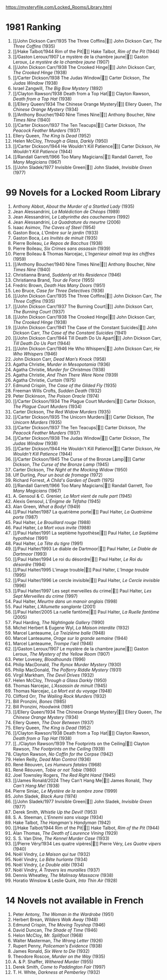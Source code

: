https://mysteryfile.com/Locked_Rooms/Library.html

# 1981 Ranking

1. [[/John Dickson Carr/1935 The Three Coffins|📖]] John Dickson Carr, <i>The Three Coffins</i> (1935)
2. [[/Hake Talbot/1944 Rim of the Pit|📖]] Hake Talbot, <i>Rim of the Pit</i> (1944)
3. [[/Gaston Leroux/1907 Le mystère de la chambre jaune|📖]] Gaston Leroux, <i>Le mystère de la chambre jaune</i> (1907)
4. [[/John Dickson Carr/1938 The Crooked Hinge|📖]] John Dickson Carr, <i>The Crooked Hinge</i> (1938)
5. [[/Carter Dickson/1938 The Judas Window|📖]] Carter Dickson, <i>The Judas Window</i> (1938)
6. Israel Zangwill, <i>The Big Bow Mystery</i> (1892)
7. [[/Clayton Rawson/1938 Death from a Top Hat|📖]] Clayton Rawson, <i>Death from a Top Hat</i> (1938)
8. [[/Ellery Queen/1934 The Chinese Orange Mystery|📖]] Ellery Queen, <i>The Chinese Orange Mystery</i> (1934)
9. [[/Anthony Boucher/1940 Nine Times Nine|📖]] Anthony Boucher, <i>Nine Times Nine</i> (1940)
10. [[/Carter Dickson/1937 The Ten Teacups|📖]] Carter Dickson, <i>The Peacock Feather Murders</i> (1937)
11. Ellery Queen, <i>The King Is Dead</i> (1952)
12. Helen McCloy, <i>Through a Glass, Darkly</i> (1950)
13. [[/Carter Dickson/1944 He Wouldn't Kill Patience|📖]] Carter Dickson, <i>He Wouldn't Kill Patience</i> (1944)
14. [[/Randall Garrett/1966 Too Many Magicians|📖]] Randall Garrett, <i>Too Many Magicians</i> (1967)
15. [[/John Sladek/1977 Invisible Green|📖]] John Sladek, <i>Invisible Green</i> (1977)

# 99 Novels for a Locked Room Library

1. Anthony Abbot, <i>About the Murder of a Startled Lady</i> (1935)
2. Jean Alessandrini, <i>La Malédiction de Chéops</i> (1989)
3. Jean Alessandrini, <i>Le Labyrinthe des cauchemars</i> (1992)
4. Jean Alessandrini, <i>La Quadrature du meurtre</i> (2006)
5. Isaac Asimov, <i>The Caves of Steel</i> (1954)
6. Gaston Boca, <i>L’Ombre sur le jardin</i> (1933)
7. Gaston Boca, <i>Les Invités de minuit</i> (1935)
8. Pierre Boileau, <i>Le Repos de Bacchus</i> (1938)
9. Pierre Boileau, <i>Six Crimes sans assassin</i> (1939)
10. Pierre Boileau & Thomas Narcejac, <i>L'Ingenieur aimait trop les chiffres</i> (1959)
11. [[/Anthony Boucher/1940 Nine Times Nine|📖]] Anthony Boucher, <i>Nine Times Nine</i> (1940)
12. Christianna Brand, <i>Suddenly at His Residence</i> (1946)
13. Christianna Brand, <i>Tour de Force</i> (1955)
14. Fredric Brown, <i>Death Has Many Doors</i> (1951)
15. Leo Bruce, <i>Case for Three Detectives</i> (1936)
16. [[/John Dickson Carr/1935 The Three Coffins|📖]] John Dickson Carr, <i>The Three Coffins</i> (1935)
17. [[/John Dickson Carr/1937 The Burning Court|📖]] John Dickson Carr, <i>The Burning Court</i> (1937)
18. [[/John Dickson Carr/1938 The Crooked Hinge|📖]] John Dickson Carr, <i>The Crooked Hinge</i> (1938)
19. [[/John Dickson Carr/1941 The Case of the Constant Suicides|📖]] John Dickson Carr, <i>The Case of the Constant Suicides</i> (1941)
20. [[/John Dickson Carr/1944 Till Death Do Us Apart|📖]] John Dickson Carr, <i>Till Death Do Us Part</i> (1944)
21. [[/John Dickson Carr/1946 He Who Whispers|📖]] John Dickson Carr, <i>He Who Whispers</i> (1946)
22. John Dickson Carr, <i>Dead Man’s Knock</i> (1958)
23. Agatha Christie, <i>Murder in Mesopotamia</i> (1936)
24. Agatha Christie, <i>Murder for Christmas</i> (1938)
25. Agatha Christie, <i>And Then There Were None</i> (1939)
26. Agatha Christie, <i>Curtain</i> (1975)
27. Edmund Crispin, <i>The Case of the Gilded Fly</i> (1935)
28. Freeman Wills Crofts, <i>Sudden Death</i> (1932)
29. Peter Dickinson, <i>The Poison Oracle</i> (1974)
30. [[/Carter Dickson/1934 The Plague Court Murders|📖]] Carter Dickson, <i>The Plague Court Murders</i> (1934)
31. Carter Dickson, <i>The Red Widow Murders</i> (1935)
32. [[/Carter Dickson/1935 The Unicorn Murders|📖]] Carter Dickson, <i>The Unicorn Murders</i> (1935)
33. [[/Carter Dickson/1937 The Ten Teacups|📖]] Carter Dickson, <i>The Peacock Feather Murders</i> (1937)
34. [[/Carter Dickson/1938 The Judas Window|📖]] Carter Dickson, <i>The Judas Window</i> (1938)
35. [[/Carter Dickson/1944 He Wouldn't Kill Patience|📖]] Carter Dickson, <i>He Wouldn't Kill Patience</i> (1944)
36. [[/Carter Dickson/1945 The Curse of the Bronze Lamp|📖]] Carter Dickson, <i>The Curse of the Bronze Lamp</i> (1945)
37. Carter Dickson, <i>The Night at the Mocking Widow</i> (1950)
38. Ulf Durling, <i>Pour un bout de fromage</i> (1972)
39. Richard Forrest, <i>A Child's Garden of Death</i> (1975)
40. [[/Randall Garrett/1966 Too Many Magicians|📖]] Randall Garrett, <i>Too Many Magicians</i> (1967)
41. A. Gensoul & C. Grenier, <i>La Mort vient de nulle part</i> (1945)
42. Alexis Gensoul, <i>L’Énigme de Téfaha</i> (1945)
43. Alan Green, <i>What a Body!</i> (1949)
44. [[/Paul Halter/1987 La quatrième porte|📖]] Paul Halter, <i>La Quatrième porte</i> (1987)
45. Paul Halter, <i>Le Brouillard rouge</i> (1988)
46. Paul Halter, <i>La Mort vous invite</i> (1988)
47. [[/Paul Halter/1991 La septième hypothèse|📖]] Paul Halter, <i>La Septième hypothèse</i> (1991)
48. Paul Halter, <i>La Tête du tigre</i> (1991)
49. [[/Paul Halter/1993 Le diable de Dartmoor|📖]] Paul Halter, <i>Le Diable de Dartmoor</i> (1993)
50. [[/Paul Halter/1994 Le roi du désordre|📖]] Paul Halter, <i>Le Roi du désordre</i> (1994)
51. [[/Paul Halter/1995 L'image trouble|📖]] Paul Halter, <i>L’Image trouble</i> (1995)
52. [[/Paul Halter/1996 Le cercle invisible|📖]] Paul Halter, <i>Le Cercle invisible</i> (1996)
53. [[/Paul Halter/1997 Les sept merveilles du crime|📖]] Paul Halter, <i>Les Sept Merveilles du crime</i> (1997)
54. Paul Halter, <i>Meurtre dans un manoir anglais</i> (1998)
55. Paul Halter, <i>L’Allumette sanglante</i> (2001)
56. [[/Paul Halter/2005 La ruelle fantôme|📖]] Paul Halter, <i>La Ruelle fantôme</i> (2005)
57. Paul Harding, <i>The Nightingale Gallery</i> (1990)
58. Michel Herbert & Eugene Wyl, <i>La Maison interdite</i> (1932)
59. Marcel Lanteaume, <i>La Treizième balle</i> (1948)
60. Marcel Lanteaume, <i>Orage sur la grande semaine</i> (1944)
61. Marcel Lanteaume, <i>Trompe l’œil</i> (1946)
62. [[/Gaston Leroux/1907 Le mystère de la chambre jaune|📖]] Gaston Leroux, <i>The Mystery of the Yellow Room</i> (1907)
63. Peter Lovesey, <i>Bloodhounds</i> (1996)
64. Philip MacDonald, <i>The Rynox Murder Mystery</i> (1930)
65. Philip MacDonald, <i>The Polferry Riddle Mystery</i> (1931)
66. Virgil Markham, <i>The Devil Drives</i> (1932)
67. Helen McCloy, <i>Through a Glass Darkly</i> (1950)
68. Thomas Narcejac, <i>L’Assassin de minuit</i> (1945)
69. Thomas Narcejac, <i>La Mort est du voyage</i> (1948)
70. Clifford Orr, <i>The Wailing Rock Murders</i> (1932)
71. Bill Pronzini, <i>Bones</i> (1985)
72. Bill Pronzini, <i>Hoodwink</i> (1981)
73. [[/Ellery Queen/1934 The Chinese Orange Mystery|📖]] Ellery Queen, <i>The Chinese Orange Mystery</i> (1934)
74. Ellery Queen, <i>The Door Between</i> (1937)
75. Ellery Queen, <i>The King is Dead</i> (1952)
76. [[/Clayton Rawson/1938 Death from a Top Hat|📖]] Clayton Rawson, <i>Death from a Top Hat</i> (1938)
77. [[../Clayton Rawson/1939 The Footprints on the Ceiling|📖]] Clayton Rawson, <i>The Footprints on the Ceiling</i> (1939)
78. Clayton Rawson, <i>No Coffin for the Corpse</i> (1942)
79. Helen Reilly, <i>Dead Man Control</i> (1936)
80. René Réouven, <i>Les Humeurs fatales</i> (1968)
81. René Réouven, <i>Tobie or not Tobie</i> (1980)
82. Joel Townsley Rogers, <i>The Red Right Hand</i> (1945)
83. [[/James Ronald/2024 They Can't Hang Me|📖]] James Ronald, <i>They Can’t Hang Me!</i> (1938)
84. Pierre Siniac, <i>Le Mystère de la sombre zone</i> (1999)
85. John Sladek, <i>Black Aura</i> (1974)
86. [[/John Sladek/1977 Invisible Green|📖]] John Sladek, <i>Invisible Green</i> (1977)
87. Derek Smith, <i>Whistle Up the Devil!</i> (1953)
88. S. A. Steeman, <i>L’Ennemi sans visage</i> (1934)
89. Hake Talbot, <i>The Hangman's Handyman</i> (1942)
90. [[/Hake Talbot/1944 Rim of the Pit|📖]] Hake Talbot, <i>Rim of the Pit</i> (1944)
91. Alan Thomas, <i>The Death of Laurence Vining</i> (1929)
92. S. S. Van Dine, <i>The Kennel Murder Case</i> (1933)
93. [[/Pierre Véry/1934 Les quatre vipères|📖]] Pierre Véry, <i>Les Quatre vipers</i> (1940)
94. Noël Vindry, <i>La Maison qui tue</i> (1932)
95. Noël Vindry, <i>La Bête hurlante</i> (1934)
96. Noël Vindry, <i>Le Double alibi</i> (1934)
97. Noël Vindry, <i>À Travers les murailles</i> (1937)
98. Dennis Wheatley, <i>The Malinsay Massacre</i> (1938)
99. Horatio Winslow & Leslie Quirk, <i>Into Thin Air</i> (1928)

# 14 Novels not available in French

1. Peter Antony, <i>The Woman in the Wardrobe</i> (1951)
2. Herbert Brean, <i>Wilders Walk Away</i> (1948)
3. Edmund Crispin, <i>The Moving Toyshop</i> (1946)
4. David Duncan, <i>The Shade of Time</i> (1946)
5. Helon McCloy, <i>Mr. Splitfoot</i> (1968)
6. Walter Masterman, <i>The Wrong Letter</i> (1926)
7. Rupert Penny, <i>Policeman's Evidence</i> (1938)
8. James Ronald, <i>Six Were to Die</i> (1932)
9. Theodore Roscoe, <i>Murder on the Way</i> (1935)
10. A. & P. Shaffer, <i>Withered Murder</i> (1955)
11. Derek Smith, <i>Come to Paddington Fair</i> (1997)
12. T. H. White, <i>Darkness at Pemberley</i> (1932)
